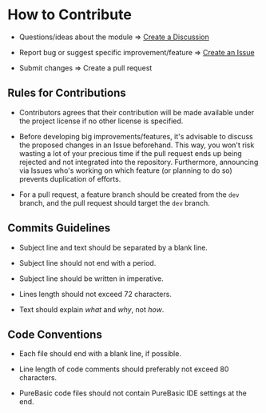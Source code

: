 # How to Contribute

- Questions/ideas about the module &#x21D2; [Create a Discussion]

- Report bug or suggest specific improvement/feature &#x21D2; [Create an Issue]

- Submit changes &#x21D2; Create a pull request

## Rules for Contributions

- Contributors agrees that their contribution will be made available under the project license if no other license is specified.

- Before developing big improvements/features, it's advisable to discuss the proposed changes in an Issue beforehand. This way, you won't risk wasting a lot of your precious time if the pull request ends up being rejected and not integrated into the repository. Furthermore, announcing via Issues who's working on which feature (or planning to do so) prevents duplication of efforts.

- For a pull request, a feature branch should be created from the `dev` branch, and the pull request should target the `dev` branch.

## Commits Guidelines

- Subject line and text should be separated by a blank line.

- Subject line should not end with a period.

- Subject line should be written in imperative.

- Lines length should not exceed 72 characters.

- Text should explain _what_ and _why_, not _how_.

## Code Conventions

- Each file should end with a blank line, if possible.

- Line length of code comments should preferably not exceed 80 characters.

- PureBasic code files should not contain PureBasic IDE settings at the end.

<!--------------------------------------------------------------------------->

[Create a Discussion]: https://github.com/SicroAtGit/RegEx-Engine/discussions/new/choose "Create a new Discussion at SicroAtGit/RegEx-Engine"
[Create an Issue]: https://github.com/SicroAtGit/RegEx-Engine/issues/new/choose "Create a new Issue at SicroAtGit/RegEx-Engine"
